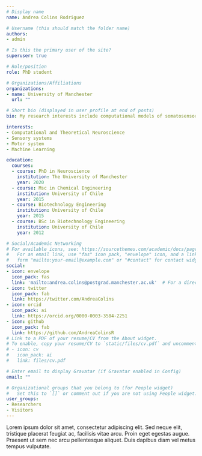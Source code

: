 ```yaml
---
# Display name
name: Andrea Colins Rodriguez

# Username (this should match the folder name)
authors:
- admin

# Is this the primary user of the site?
superuser: true

# Role/position
role: PhD student 

# Organizations/Affiliations
organizations:
- name: University of Manchester
  url: ""

# Short bio (displayed in user profile at end of posts)
bio: My research interests include computational models of somatosensory system. 

interests:
- Computational and Theoretical Neuroscience
- Sensory systems
- Motor system
- Machine Learning

education:
  courses:
  - course: PhD in Neuroscience
    institution: The University of Manchester
    year: 2020
  - course: Msc in Chemical Engineering
    institution: University of Chile
    year: 2015
  - course: Biotechnology Engineering
    institution: University of Chile
    year: 2015
  - course: BSc in Biotechnology Engineering
    institution: University of Chile
    year: 2012

# Social/Academic Networking
# For available icons, see: https://sourcethemes.com/academic/docs/page-builder/#icons
#   For an email link, use "fas" icon pack, "envelope" icon, and a link in the
#   form "mailto:your-email@example.com" or "#contact" for contact widget.
social:
- icon: envelope
  icon_pack: fas
  link: 'mailto:andrea.colins@postgrad.manchester.ac.uk'  # For a direct email link, use "mailto:test@example.org".
- icon: twitter
  icon_pack: fab
  link: https://twitter.com/AndreaColins
- icon: orcid
  icon_pack: ai
  link: https://orcid.org/0000-0003-3584-2251
- icon: github
  icon_pack: fab
  link: https://github.com/AndreaColinsR
# Link to a PDF of your resume/CV from the About widget.
# To enable, copy your resume/CV to `static/files/cv.pdf` and uncomment the lines below.
# - icon: cv
#   icon_pack: ai
#   link: files/cv.pdf

# Enter email to display Gravatar (if Gravatar enabled in Config)
email: ""

# Organizational groups that you belong to (for People widget)
#   Set this to `[]` or comment out if you are not using People widget.
user_groups:
- Researchers
- Visitors
---
```



Lorem ipsum dolor sit amet, consectetur adipiscing elit. Sed neque elit, tristique placerat feugiat ac, facilisis vitae arcu. Proin eget egestas augue. Praesent ut sem nec arcu pellentesque aliquet. Duis dapibus diam vel metus tempus vulputate.
